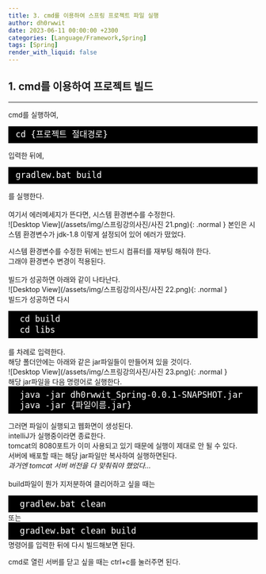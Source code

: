 ```yaml
---
title: 3. cmd를 이용하여 스프링 프로젝트 파일 실행
author: dh0rwwit
date: 2023-06-11 00:00:00 +2300
categories: [Language/Framework,Spring]
tags: [Spring]
render_with_liquid: false
---
```


## 1. cmd를 이용하여 프로젝트 빌드
---
cmd를 실행하여, <br>
<!-- HTML generated using hilite.me -->
<div style="background: #111111; overflow:auto;width:auto;border:solid black;font-size:17px;color:#ffffff;background:#000000;border-width:.2em .2em .2em .8em;padding:.2em .10em;"><pre style="margin: 0; line-height: 125%">cd {프로젝트 절대경로}
</pre></div>

입력한 뒤에, <br>
<!-- HTML generated using hilite.me -->
<div style="background: #111111; overflow:auto;width:auto;border:solid black;font-size:17px;color:#ffffff;background:#000000;border-width:.2em .2em .2em .8em;padding:.2em .10em;"><pre style="margin: 0; line-height: 125%">gradlew.bat build
</pre></div>

를 실행한다. <br>
<br>
여기서 에러메세지가 뜬다면, 시스템 환경변수를 수정한다. <br>
![Desktop View](/assets/img/스프링강의사진/사진 21.png){: .normal }
본인은 시스템 환경변수가 jdk-1.8 이렇게 설정되어 있어 에러가 떴었다. <br>

시스템 환경변수를 수정한 뒤에는 반드시 컴퓨터를 재부팅 해줘야 한다. <br>
그래야 환경변수 변경이 적용된다. <br>
<br>
빌드가 성공하면 아래와 같이 나타난다. <br>
![Desktop View](/assets/img/스프링강의사진/사진 22.png){: .normal }
<br>
빌드가 성공하면 다시  <br>
<!-- HTML generated using hilite.me -->
<div style="background: #111111; overflow:auto;width:auto;border:solid black;font-size:17px;color:#ffffff;background:#000000;border-width:.2em .2em .2em .8em;padding:.2em .6em;"><pre style="margin: 0; line-height: 125%">cd build
cd libs
</pre></div>
<br>
를 차례로 입력한다. <br>
해당 폴더안에는 아래와 같은 jar파일들이 만들어져 있을 것이다. <br>
![Desktop View](/assets/img/스프링강의사진/사진 23.png){: .normal }
<br>
해당 jar파일을 다음 명령어로 실행한다. <br>
<!-- HTML generated using hilite.me -->
<div style="background: #111111; overflow:auto;width:auto;border:solid black;font-size:17px;color:#ffffff;background:#000000;border-width:.2em .2em .2em .8em;padding:.2em .6em;"><pre style="margin: 0; line-height: 125%">java -jar dh0rwwit_Spring-0.0.1-SNAPSHOT.jar
java -jar {파일이름.jar}
</pre></div>

그러면 파일이 실행되고 웹화면이 생성된다. <br>
intelliJ가 실행중이라면 종료한다. <br>
tomcat의 8080포트가 이미 사용되고 있기 때문에 실행이 제대로 안 될 수 있다. <br>
서버에 배포할 때는 해당 jar파일만 복사하여 실행하면된다. <br>
_과거엔 tomcat 서버 버전을 다 맞춰줘야 했었다..._ <br>
<br>
build파일이 뭔가 지저분하여 클리어하고 싶을 때는 <br>
<!-- HTML generated using hilite.me -->
<div style="background: #111111; overflow:auto;width:auto;border:solid black;font-size:17px;color:#ffffff;background:#000000;border-width:.2em .2em .2em .8em;padding:.2em .6em;"><pre style="margin: 0; line-height: 125%">gradlew.bat clean
</pre></div>
또는  
<!-- HTML generated using hilite.me -->
<div style="background: #111111; overflow:auto;width:auto;border:solid black;font-size:17px;color:#ffffff;background:#000000;border-width:.2em .2em .2em .8em;padding:.2em .6em;"><pre style="margin: 0; line-height: 125%">gradlew.bat clean build
</pre></div>
명령어를 입력한 뒤에 다시 빌드해보면 된다. <br>

cmd로 열린 서버를 닫고 싶을 때는 ctrl+c를 눌러주면 된다. <br>




